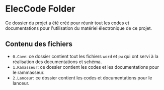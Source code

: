 # ElecCode Folder
Ce dossier du projet a été créé pour réunir tout les codes et documentations pour l'utilisation du matériel électronique de ce projet.

## Contenu des fichiers
* `0.Cave`: ce dossier contient tout les fichiers `word` et `pw` qui ont servi à la réalisation des documentations et schéma.
* `1.Ramasseur`: ce dossier contient les codes et les documentations pour le rammasseur.
* `2.Lanceur`: ce dossier contient les codes et documentations pour le lanceur.
